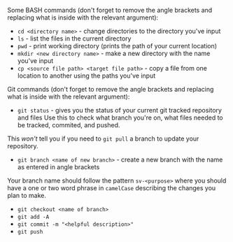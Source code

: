 Some BASH commands (don't forget to remove the angle brackets and replacing what is inside with the relevant argument):

- `cd <directory name>` - change directories to the directory you've input
- `ls` - list the files in the current directory
- `pwd` - print working directory (prints the path of your current location)
- `mkdir <new directory name>` - make a new directory with the name you've input
- `cp <source file path> <target file path>` - copy a file from one location to another using the paths you've input

Git commands (don't forget to remove the angle brackets and replacing what is inside with the relevant argument):

- `git status` - gives you the status of your current git tracked repository and files
Use this to check what branch you're on, what files needed to be tracked, commited, and pushed.

This _won't_ tell you if you need to `git pull` a branch to update your repository.
- `git branch <name of new branch>` - create a new branch with the name as entered in angle brackets

Your branch name should follow the pattern `sv-<purpose>` where you should have a one or two word phrase in `camelCase` describing the changes you plan to make.
- `git checkout <name of branch>`
- `git add -A` 
- `git commit -m "<helpful description>"`
- `git push`
